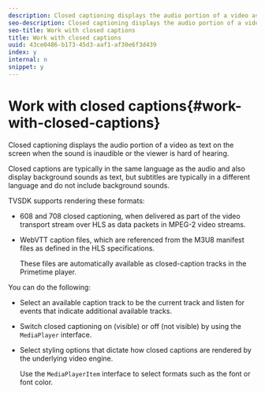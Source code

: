 ```yaml
---
description: Closed captioning displays the audio portion of a video as text on the screen when the sound is inaudible or the viewer is hard of hearing.
seo-description: Closed captioning displays the audio portion of a video as text on the screen when the sound is inaudible or the viewer is hard of hearing.
seo-title: Work with closed captions
title: Work with closed captions
uuid: 43ce0486-b173-45d3-aaf1-af30e6f3d439
index: y
internal: n
snippet: y
---
```


# Work with closed captions{#work-with-closed-captions}

Closed captioning displays the audio portion of a video as text on the screen when the sound is inaudible or the viewer is hard of hearing.

Closed captions are typically in the same language as the audio and also display background sounds as text, but subtitles are typically in a different language and do not include background sounds.

TVSDK supports rendering these formats:

* 608 and 708 closed captioning, when delivered as part of the video transport stream over HLS as data packets in MPEG-2 video streams. 
* WebVTT caption files, which are referenced from the M3U8 manifest files as defined in the HLS specifications.

  These files are automatically available as closed-caption tracks in the Primetime player.

You can do the following:

* Select an available caption track to be the current track and listen for events that indicate additional available tracks. 
* Switch closed captioning on (visible) or off (not visible) by using the `MediaPlayer` interface. 
* Select styling options that dictate how closed captions are rendered by the underlying video engine.

  Use the `MediaPlayerItem` interface to select formats such as the font or font color.

